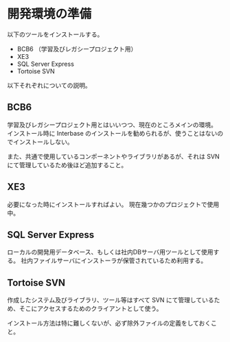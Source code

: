 # 開発環境の準備

以下のツールをインストールする。

* BCB6 （学習及びレガシープロジェクト用）
* XE3
* SQL Server Express
* Tortoise SVN

以下それぞれについての説明。

## BCB6

学習及びレガシープロジェクト用とはいいつつ、現在のところメインの環境。
インストール時に Interbase のインストールを勧められるが、使うことはないのでインストールしない。

また、共通で使用しているコンポーネントやライブラリがあるが、それは SVN にて管理しているため後ほど追加すること。

## XE3

必要になった時にインストールすればよい。
現在幾つかのプロジェクトで使用中。

## SQL Server Express

ローカルの開発用データベース、もしくは社内DBサーバ用ツールとして使用する。
社内ファイルサーバにインストーラが保管されているため利用する。

## Tortoise SVN

作成したシステム及びライブラリ、ツール等はすべて SVN にて管理しているため、そこにアクセスするためのクライアントとして使う。

インストール方法は特に難しくないが、必ず除外ファイルの定義をしておくこと。
